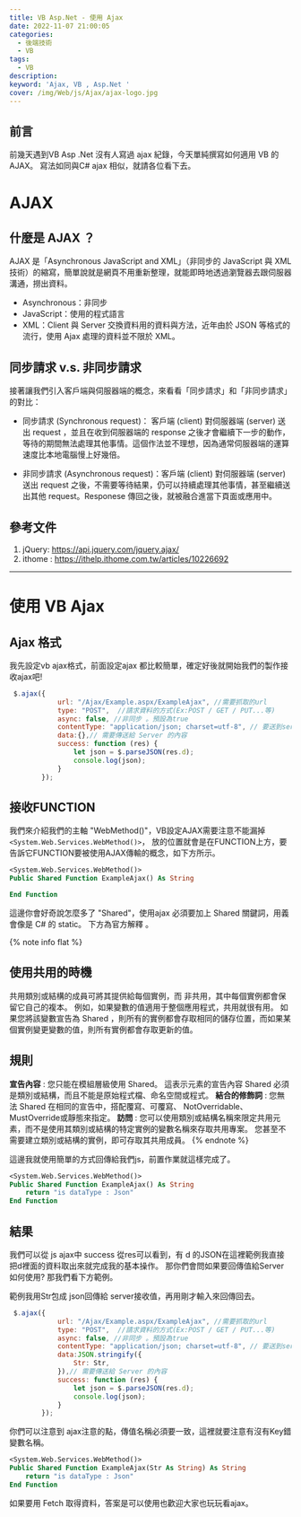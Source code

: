 ```yaml
---
title: VB Asp.Net - 使用 Ajax
date: 2022-11-07 21:00:05
categories: 
  - 後端技術
  - VB
tags: 
  - VB
description:
keyword: 'Ajax, VB , Asp.Net '
cover: /img/Web/js/Ajax/ajax-logo.jpg
---
```



## 前言
前幾天遇到VB Asp .Net 沒有人寫過 ajax 紀錄，今天單純撰寫如何適用 VB 的 AJAX。
寫法如同與C# ajax 相似，就請各位看下去。


# AJAX
## 什麼是 AJAX ？
AJAX 是「Asynchronous JavaScript and XML」（非同步的 JavaScript 與 XML 技術）的縮寫，簡單說就是網頁不用重新整理，就能即時地透過瀏覽器去跟伺服器溝通，撈出資料。
- Asynchronous：非同步
- JavaScript：使用的程式語言
- XML：Client 與 Server 交換資料用的資料與方法，近年由於 JSON 等格式的流行，使用 Ajax 處理的資料並不限於 XML。

## 同步請求 v.s. 非同步請求
接著讓我們引入客戶端與伺服器端的概念，來看看「同步請求」和「非同步請求」的對比：
- 同步請求 (Synchronous request)： 客戶端 (client) 對伺服器端 (server) 送出 request ，並且在收到伺服器端的 response 之後才會繼續下一步的動作，等待的期間無法處理其他事情。這個作法並不理想，因為通常伺服器端的運算速度比本地電腦慢上好幾倍。

- 非同步請求 (Asynchronous request)：客戶端 (client) 對伺服器端 (server) 送出 request 之後，不需要等待結果，仍可以持續處理其他事情，甚至繼續送出其他 request。Responese 傳回之後，就被融合進當下頁面或應用中。

## 參考文件
1. jQuery: https://api.jquery.com/jquery.ajax/
2. ithome : https://ithelp.ithome.com.tw/articles/10226692
---

# 使用 VB Ajax
## Ajax 格式
我先設定vb ajax格式，前面設定ajax 都比較簡單，確定好後就開始我們的製作接收ajax吧!
```js
 $.ajax({
            url: "/Ajax/Example.aspx/ExampleAjax", //需要抓取的url 
            type: "POST",  //請求資料的方式(Ex:POST / GET / PUT...等)
            async: false, //非同步 。預設為true
            contentType: "application/json; charset=utf-8", // 要送到server的資料型態
            data:{},// 需要傳送給 Server 的內容
            success: function (res) {
                let json = $.parseJSON(res.d);
                console.log(json);
            }
        });
```

## 接收FUNCTION
我們來介紹我們的主軸 "WebMethod()"，VB設定AJAX需要注意不能漏掉 ```<System.Web.Services.WebMethod()>```，
放的位置就會是在FUNCTION上方，要告訴它FUNCTION要被使用AJAX傳輸的概念，如下方所示。
```vb
<System.Web.Services.WebMethod()>
Public Shared Function ExampleAjax() As String

End Function
```
這邊你會好奇說怎麼多了 "Shared"，使用ajax 必須要加上 Shared 關鍵詞，用義會像是 C# 的 static。
下方為官方解釋 。

{% note info flat %}
  ## 使用共用的時機
  共用類別或結構的成員可將其提供給每個實例，而 非共用，其中每個實例都會保留它自己的複本。 例如，如果變數的值適用于整個應用程式，共用就很有用。 如果您將該變數宣告為 Shared ，則所有的實例都會存取相同的儲存位置，而如果某個實例變更變數的值，則所有實例都會存取更新的值。

  ## 規則
  **宣告內容** : 您只能在模組層級使用 Shared。 這表示元素的宣告內容 Shared 必須是類別或結構，而且不能是原始程式檔、命名空間或程式。
  **結合的修飾詞** : 您無法 Shared 在相同的宣告中，搭配覆寫、可覆寫、 NotOverridable、 MustOverride或靜態來指定。
  **訪問** : 您可以使用類別或結構名稱來限定共用元素，而不是使用其類別或結構的特定實例的變數名稱來存取共用專案。 您甚至不需要建立類別或結構的實例，即可存取其共用成員。
{% endnote %}

這邊我就使用簡單的方式回傳給我們js，前置作業就這樣完成了。 
```vb
<System.Web.Services.WebMethod()>
Public Shared Function ExampleAjax() As String
    return "is dataType : Json"
End Function
```

## 結果
我們可以從 js ajax中 success 從res可以看到，有 d 的JSON在這裡範例我直接把d裡面的資料取出來就完成我的基本操作。
那你們會問如果要回傳值給Server如何使用? 那我們看下方範例。

範例我用Str包成 json回傳給 server接收值，再用剛才輸入來回傳回去。
```js
 $.ajax({
            url: "/Ajax/Example.aspx/ExampleAjax", //需要抓取的url 
            type: "POST",  //請求資料的方式(Ex:POST / GET / PUT...等)
            async: false, //非同步 。預設為true
            contentType: "application/json; charset=utf-8", // 要送到server的資料型態
            data:JSON.stringify({
                Str: Str,
            }),// 需要傳送給 Server 的內容
            success: function (res) {
                let json = $.parseJSON(res.d);
                console.log(json);
            }
        });
```
你們可以注意到 ajax注意的點，傳值名稱必須要一致，這裡就要注意有沒有Key錯變數名稱。
```vb
<System.Web.Services.WebMethod()>
Public Shared Function ExampleAjax(Str As String) As String
    return "is dataType : Json"
End Function
```

如果要用 Fetch 取得資料，答案是可以使用也歡迎大家也玩玩看ajax。 



